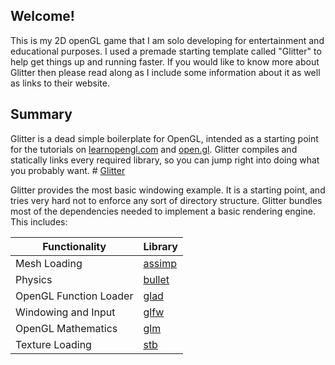 ## Welcome!

This is my 2D openGL game that I am solo developing for entertainment and educational purposes. I used a premade starting template called "Glitter" to help get things up and running faster. If you would like to know more about Glitter then please read along as I include some information about it as well as links to their website. 


## Summary
Glitter is a dead simple boilerplate for OpenGL, intended as a starting point for the tutorials on [learnopengl.com](http://www.learnopengl.com) and [open.gl](https://open.gl). Glitter compiles and statically links every required library, so you can jump right into doing what you probably want. # [Glitter](http://polytonic.github.io/Glitter/)

Glitter provides the most basic windowing example. It is a starting point, and tries very hard not to enforce any sort of directory structure. Glitter bundles most of the dependencies needed to implement a basic rendering engine. This includes:

Functionality           | Library
----------------------- | ------------------------------------------
Mesh Loading            | [assimp](https://github.com/assimp/assimp)
Physics                 | [bullet](https://github.com/bulletphysics/bullet3)
OpenGL Function Loader  | [glad](https://github.com/Dav1dde/glad)
Windowing and Input     | [glfw](https://github.com/glfw/glfw)
OpenGL Mathematics      | [glm](https://github.com/g-truc/glm)
Texture Loading         | [stb](https://github.com/nothings/stb)
